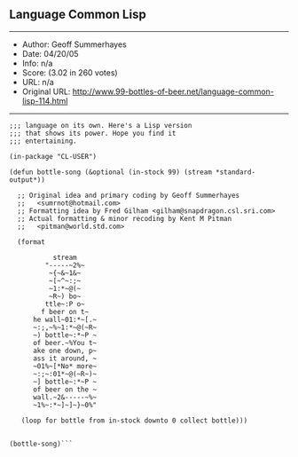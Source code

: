 
## Language Common Lisp ##
---
- Author: Geoff Summerhayes
- Date: 04/20/05
- Info: n/a
- Score:  (3.02 in 260 votes)
- URL: n/a
- Original URL: http://www.99-bottles-of-beer.net/language-common-lisp-114.html
---

```;;; The format string in Common Lisp is almost a
;;; language on its own. Here's a Lisp version
;;; that shows its power. Hope you find it 
;;; entertaining.

(in-package "CL-USER")

(defun bottle-song (&optional (in-stock 99) (stream *standard-output*))

  ;; Original idea and primary coding by Geoff Summerhayes
  ;;   <sumrnot@hotmail.com>
  ;; Formatting idea by Fred Gilham <gilham@snapdragon.csl.sri.com>
  ;; Actual formatting & minor recoding by Kent M Pitman
  ;;   <pitman@world.std.com>

  (format

           stream 
         "-----~2%~
          ~{~&~1&~
          ~[~^~:;~
          ~1:*~@(~
          ~R~) bo~
         ttle~:P o~
        f beer on t~
      he wall~01:*~[.~
      ~:;,~%~1:*~@(~R~
      ~) bottle~:*~P ~
      of beer.~%You t~
      ake one down, p~
      ass it around, ~
      ~01%~[*No* more~
      ~:;~:01*~@(~R~)~
      ~] bottle~:*~P ~
      of beer on the ~
      wall.~2&-----~%~
      ~1%~:*~]~]~}~0%"

   (loop for bottle from in-stock downto 0 collect bottle)))


(bottle-song)```